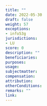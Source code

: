 ```yaml
---
title: ""
date: 2022-05-30
draft: false
weight: 57
exceptions:
- info53g
jurisdictions:
- LU
score: 0
description: "" 
beneficiaries:
purposes: 
usage:
subjectmatter:
compensation:
attribution: 
otherConditions: 
remarks: ""
link: 
---
```

